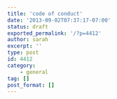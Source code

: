 ```yaml
---
title: 'code of conduct'
date: '2013-09-02T07:37:17-07:00'
status: draft
exported_permalink: '/?p=4412'
author: sarah
excerpt: ''
type: post
id: 4412
category:
    - general
tag: []
post_format: []
---
```

<!DOCTYPE html PUBLIC "-//W3C//DTD HTML 4.0 Transitional//EN" "http://www.w3.org/TR/REC-html40/loose.dtd">
<?xml encoding="UTF-8">
